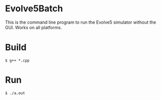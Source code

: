 # Evolve5Batch
This is the command line program to run the Evolve5
simulator without the GUI. Works on all platforms.

# Build
```
$ g++ *.cpp
```

# Run
```
$ ./a.out
```
